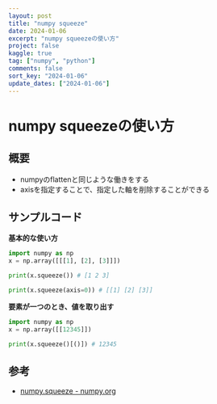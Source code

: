 ```yaml
---
layout: post
title: "numpy squeeze"
date: 2024-01-06
excerpt: "numpy squeezeの使い方"
project: false
kaggle: true
tag: ["numpy", "python"]
comments: false
sort_key: "2024-01-06"
update_dates: ["2024-01-06"]
---
```


# numpy squeezeの使い方

## 概要
 - numpyのflattenと同じような働きをする
 - axisを指定することで、指定した軸を削除することができる

## サンプルコード

**基本的な使い方**

```python
import numpy as np
x = np.array([[[1], [2], [3]]])

print(x.squeeze()) # [1 2 3]

print(x.squeeze(axis=0)) # [[1] [2] [3]]
```

**要素が一つのとき、値を取り出す**

```python
import numpy as np
x = np.array([[12345]])

print(x.squeeze()[()]) # 12345
```

## 参考
 - [numpy.squeeze - numpy.org](https://numpy.org/doc/stable/reference/generated/numpy.squeeze.html#numpy-squeeze)
